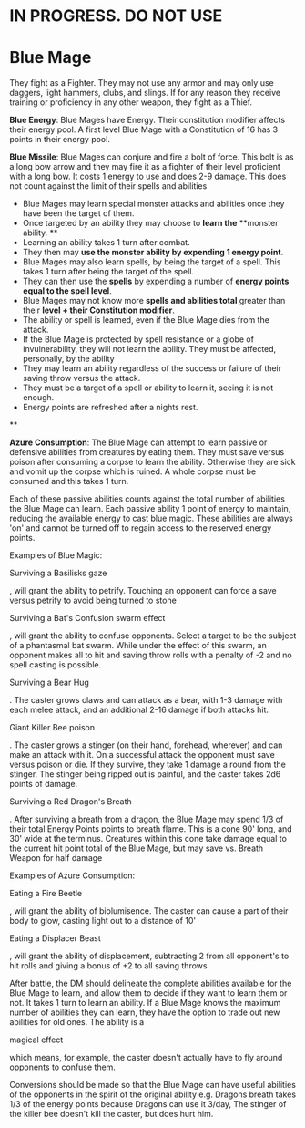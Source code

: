 
# IN PROGRESS. DO NOT USE

# Blue Mage

They fight as a Fighter. They may not use any armor and may only use daggers, light hammers, clubs, and slings. If for any reason they receive training or proficiency in any other weapon, they fight as a Thief.

**Blue Energy**: Blue Mages have Energy. Their constitution modifier affects their energy pool. A first level Blue Mage with a Constitution of 16 has 3 points in their energy pool.

**Blue Missile**: Blue Mages can conjure and fire a bolt of force. This bolt is as a long bow arrow and they may fire it as a fighter of their level proficient with a long bow. It costs 1 energy to use and does 2-9 damage. This does not count against the limit of their spells and abilities

- Blue Mages may learn special monster attacks and abilities once they have been the target of them. 
- Once targeted by an ability they may choose to **learn the** **monster ability. **
- Learning an ability takes 1 turn after combat.
- They then may **use the monster ability by expending 1 energy point**. 
- Blue Mages may also learn spells, by being the target of a spell. This takes 1 turn after being the target of the spell.
- They can then use the **spells** by expending a number of **energy points equal to the spell level**. 
- Blue Mages may not know more **spells and abilities total** greater than their **level + their Constitution modifier**.
- The ability or spell is learned, even if the Blue Mage dies from the attack.
- If the Blue Mage is protected by spell resistance or a globe of invulnerability, they will not learn the ability. They must be affected, personally, by the ability
- They may learn an ability regardless of the success or failure of their saving throw versus the attack.
- They must be a target of a spell or ability to learn it, seeing it is not enough.
- Energy points are refreshed after a nights rest.

**

**Azure Consumption**: The Blue Mage can attempt to learn passive or defensive abilities from creatures by eating them. They must save versus poison after consuming a corpse to learn the ability. Otherwise they are sick and vomit up the corpse which is ruined. A whole corpse must be consumed and this takes 1 turn.

Each of these passive abilities counts against the total number of abilities the Blue Mage can learn. Each passive ability 1 point of energy to maintain, reducing the available energy to cast blue magic. These abilities are always 'on' and cannot be turned off to regain access to the reserved energy points.

Examples of Blue Magic:

Surviving a Basilisks gaze

, will grant the ability to petrify. Touching an opponent can force a save versus petrify to avoid being turned to stone

Surviving a Bat's Confusion swarm effect

, will grant the ability to confuse opponents. Select a target to be the subject of a phantasmal bat swarm. While under the effect of this swarm, an opponent makes all to hit and saving throw rolls with a penalty of -2 and no spell casting is possible.

Surviving a Bear Hug

. The caster grows claws and can attack as a bear, with 1-3 damage with each melee attack, and an additional 2-16 damage if both attacks hit.

Giant Killer Bee poison

. The caster grows a stinger (on their hand, forehead, wherever) and can make an attack with it. On a successful attack the opponent must save versus poison or die. If they survive, they take 1 damage a round from the stinger. The stinger being ripped out is painful, and the caster takes 2d6 points of damage.

Surviving a Red Dragon's Breath

. After surviving a breath from a dragon, the Blue Mage may spend 1/3 of their total Energy Points points to breath flame. This is a cone 90' long, and 30' wide at the terminus. Creatures within this cone take damage equal to the current hit point total of the Blue Mage, but may save vs. Breath Weapon for half damage

Examples of Azure Consumption:

Eating a Fire Beetle

, will grant the ability of biolumisence. The caster can cause a part of their body to glow, casting light out to a distance of 10'

Eating a Displacer Beast

, will grant the ability of displacement, subtracting 2 from all opponent's to hit rolls and giving a bonus of +2 to all saving throws

After battle, the DM should delineate the complete abilities available for the Blue Mage to learn, and allow them to decide if they want to learn them or not. It takes 1 turn to learn an ability. If a Blue Mage knows the maximum number of abilities they can learn, they have the option to trade out new abilities for old ones. The ability is a 

magical effect

 which means, for example, the caster doesn't actually have to fly around opponents to confuse them.

Conversions should be made so that the Blue Mage can have useful abilities of the opponents in the spirit of the original ability e.g. Dragons breath takes 1/3 of the energy points because Dragons can use it 3/day, The stinger of the killer bee doesn't kill the caster, but does hurt him.